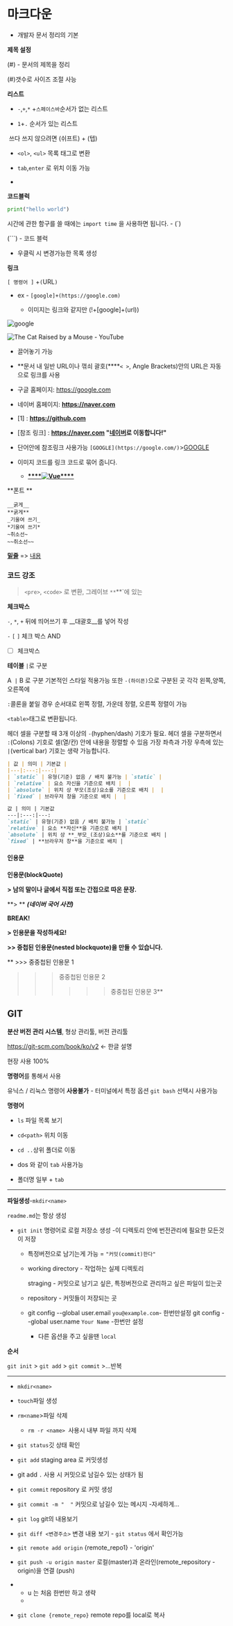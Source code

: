 # 마크다운

+ 개발자 문서 정리의 기본



**제목 설정**

(#) - 문서의 제목을 정리  

(#)갯수로 사이즈 조절 사능





**리스트**

+ `-`,`+`,`*` +`스페이스바`순서가 없는 리스트  



+ `1`+`.`  순서가 있는 리스트

​         쓰다 쓰지 않으려면  (쉬프트) + (텝)

+ `<ol>`, `<ul>` 목록 태그로 변환

+ `tab`,`enter` 로 위치 이동 가능
+ 





**코드블럭**



```python
print("hello world")
```

시간에 관한 함구를 쓸 때에는 `import time` 을 사용하면 됩니다. - (`)

(```) - 코드 블럭

- 우클릭 시  변경가능한 목록 생성



**링크**

`[ 명령어 ]` +`(`URL`)`

+ ex - `[google]+(https://google.com)`

  + 이미지는 링크와 같지만 (!+[google]+(url))

![google](C:/Users/enjoy/Desktop/cat.jpg)



![The Cat Raised by a Mouse - YouTube](markdown.assets/images.jpeg)



+ 끌어놓기 가능

+ **문서 내 일반 URL이나 꺾쇠 괄호(****`< >`, Angle Brackets)안의 URL은 자동으로 링크를 사용

+  구글 홈페이지: https://google.com

+  네이버 홈페이지: **<https://naver.com>** 

  [Dribbble link]: **https://dribbble.com**

+ [1] : **https://github.com** 

+ [참조 링크] : **https://naver.com "[네이버]()로 이동합니다!"**

+ 단어안에 참조링크 사용가능 `[GOOGLE](https://google.com/)`>[GOOGLE](https://google.com/)

+ 이미지 코드를 링크 코드로 묶어 줍니다.
  + **[****![Vue****](****/images/vue.png****)](****https://kr.vuejs.org/****)**



**폰트 **

```null
__굵게__
**굵게**
_기울여 쓰기_
*기울여 쓰기*
~취소선~
~~취소선~~
```



<u>**밑줄**</u>   => <u>  내용 </u>



### 코드 강조

> `<pre>`, `<code>` 로 변환, 그레이브 `**`**`에 있는





**체크박스**

`-`, `*`, `+` 뒤에 띄어쓰기 후 __대괄호__를 넣어 작성 

`-` `[` `]` 체크 박스 AND 

- [ ] 체크박스 

  



**테이블** `|`로 구분

A` |` B  로 구분 기본적인 스타일 적용가능 또한 `-(하이픈)`으로 구분된 곳 각각  왼쪽,양쪽,오른쪽에

 `:`콜론을 붙일 경우 순서대로 왼쪽 정렬, 가운데 정렬, 오른쪽 정렬이 가능

`<table>`태그로 변환됩니다.

헤더 셀을 구분할 때 3개 이상의 `-`(hyphen/dash) 기호가 필요.
헤더 셀을 구분하면서 `:`(Colons) 기호로 셀(열/칸) 안에 내용을 정렬할 수 있음
가장 좌측과 가장 우측에 있는 `|`(vertical bar) 기호는 생략 가능합니다.

``` markdown
| 값 | 의미 | 기본값 |
|---|:---:|---:|
| `static` | 유형(기준) 없음 / 배치 불가능 | `static` |
| `relative` | 요소 자신을 기준으로 배치 |  |
| `absolute` | 위치 상 부모(조상)요소를 기준으로 배치 |  |
| `fixed` | 브라우저 창을 기준으로 배치 |  |

값 | 의미 | 기본값
---|:---:|---:
`static` | 유형(기준) 없음 / 배치 불가능 | `static`
`relative` | 요소 **자신**을 기준으로 배치 |
`absolute` | 위치 상 **_부모_(조상)요소**를 기준으로 배치 |
`fixed` | **브라우저 창**을 기준으로 배치 |
```



#### 인용문 

**인용문(blockQuote)** 

**> 남의 말이나 글에서 직접 또는 간접으로 따온 문장.** 

**> ** **_(네이버 국어 사전)_** 

**BREAK!** 

**> 인용문을 작성하세요!** 

**>> 중첩된 인용문(nested blockquote)을 만들 수 있습니다.**

** >>> 중중첩된 인용문 1 

> >> 중중첩된 인용문 2 
> >>
> >> >>> 중중첩된 인용문 3**









## GIT

**분산 버전 관리 시스템**, 형상 관리툴, 버전 관리툴

https://git-scm.com/book/ko/v2 <- 한글 설명 

현장 사용 100% 





**명령어**를 통해서 사용

유닉스 / 리눅스  명령어 **사용불가** - 터미널에서 특정 옵션 `git bash` 선택시 사용가능

**명령어** 

+ `ls` 파일 목록 보기

+ `cd<path>` 위치 이동

+ `cd ..`상위 폴더로 이동

+ dos 와 같이 `tab` 사용가능

* 폴더명 일부 + `tab`

---------------------------------------------------------------

**파일생성**-`mkdir<name>`

`readme.md`는 항상 생성

+ `git init` 명령어로 로컬 저장소 생성 -이 디렉토리 안에 번전관리에 필요한 모든것이 저장 

  + 특정버전으로 남기는게 가능 = `"커밋(commit)한다"` 

  + working directory - 작업하는 실제 디렉토리

    straging - 커밋으로 남기고 싶은, 특정버전으로 관리하고 싶은 파일이 있는곳

  + repository - 커밋들이 저장되는 곳

  + git config --global user.email `you@example.com`- 한번만설정
    git config --global user.name `Your Name`  -한번만 설정

    + 다른 옵션을 주고 싶을땐 `local`



**순서**

`git init`  >  `git add` > `git commit` >...반복

------------------------------------------------------------------------------

+ `mkdir<name>`

+ `touch`파일 생성

+ `rm<name`>파일 삭제

  +   `rm -r <name> `사용시 내부 파일 까지 삭제

+ `git status`깃 상태 확인

+ `git add` staging area 로 커밋생성

+ git add `.` 사용 시 커밋으로 남길수 있는 상태가 됨

+ `git commit` repository 로 커밋 생성

+ `git commit -m "  "` 커밋으로 남길수 있는 메시지 -자세하게...

+ `git log` git의 내용보기

+ `git diff <변경주소>`   변경 내용 보기 - `git status` 에서 확인가능



+ `git remote add origin` {remote_repo1} -  'origin' 

+ `git push -u origin master`  로컬(master)과 온라인(remote_repository -origin)을 연결 (push)

- - u 는 처음 한번만 하고 생략 
  - 

+ `git clone {remote_repo}` remote repo를 local로 복사









